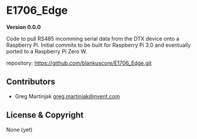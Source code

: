 # E1706_Edge
**Version 0.0.0**

Code to pull RS485 incomming serial data from the DTX device onto a Raspberry Pi.
Initial commits to be built for Raspberry Pi 3.0 and eventually ported to a Raspberry Pi Zero W.

repository: <https://github.com/blankuscore/E1706_Edge.git>

## Contributors
- Greg Martinjak <greg.martinjak@nvent.com>

## License & Copyright
None (yet)